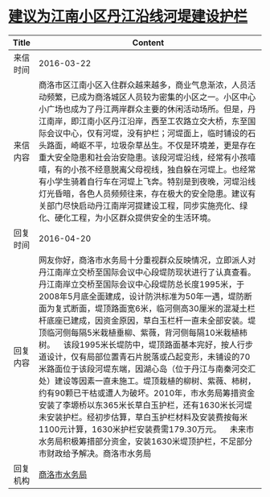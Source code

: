# <a href="http://www.shangluo.gov.cn/zmhd/ldxxxx.jsp?urltype=leadermail.LeaderMailContentUrl&wbtreeid=1112&leadermailid=3542">建议为江南小区丹江沿线河堤建设护栏</a>
|Title|Content|
|:---:|---|
|来信时间|2016-03-22|
|来信内容|商洛市区江南小区入住群众越来越多，商业气息渐浓，人员活动频繁，已成为商洛城区人员较为密集的小区之一。小区中心小广场也成为了丹江两岸群众主要的休闲活动场所。但是，丹江南岸，即江南小区丹江沿岸，西至工农路立交大桥，东至国际会议中心，仅有河堤，没有护栏；河堤面上，临时铺设的石头路面，崎岖不平，垃圾杂草丛生。不仅是环境差，更是存在重大安全隐患和社会治安隐患。该段河堤沿线，经常有小孩嘻嘻，有的小孩不经意脱离父母视线，独自躲在河堤上。也经常有小学生骑着自行车在河堤上飞奔。特别是到夜晚，河堤沿线灯光昏暗，各色人员频频往来，存在极大的安全隐患。建议有关部门尽快启动丹江南岸河提建设工程，同步实施亮化、绿化、硬化工程，为小区群众提供安全的生活环境。|
|回复时间|2016-04-20|
|回复内容|网友你好，商洛市水务局十分重视群众反映情况，立即派人对丹江南岸立交桥至国际会议中心段堤防现状进行了认真查看。丹江南岸立交桥至国际会议中心段堤防总长度1995米，于2008年5月底全面建成，设计防洪标准为50年一遇，堤防断面为复式断面，堤顶路面宽6米，临河侧高30厘米的混凝土栏杆底座已建成，因资金原因，草白玉栏杆一直未全部安装。堤顶临河侧每隔5米栽植垂柳、紫薇，背河侧每隔10米栽植柿树。    该段1995米长堤防中，堤顶路面基本完好，按人行步道设计，仅有局部位置青石片脱落或凸起变形，未铺设的70米路面位于该段河堤东端，因湖心岛（位于丹江与南秦河交汇处）建设等因素一直未施工。堤顶栽植的柳树、紫薇、柿树，约有90颗已干枯或遭人为破坏。2010年，市水务局筹措资金安装了李塬桥以东365米长草白玉护栏，还有1630米长河堤未安装护栏。经初步估算，草白玉护栏材料及安装费按每米1100元计算，1630米护栏安装费需179.30万元。    未来市水务局积极筹措部分资金，安装1630米堤顶护栏，不足部分市财政给予解决。商洛市水务局|
|回复机构|<a href="../../categories/agencies/商洛市水务局.md">商洛市水务局</a>|

